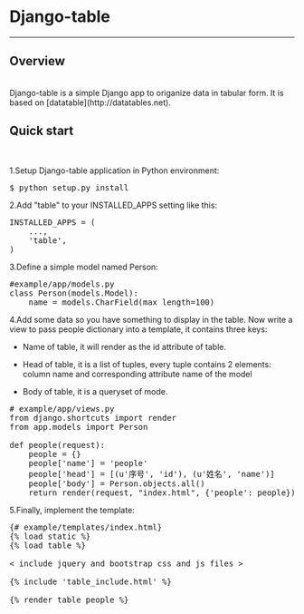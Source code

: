# Django-table

_____________________________________________________________________

## Overview
<br>
Django-table is a simple Django app to origanize data in tabular form.
It is based on [datatable](http://datatables.net).

## Quick start
<br>

<p>1.Setup Django-table application in Python environment:</p>

<pre>$ python setup.py install</pre>

<p>2.Add "table" to your INSTALLED_APPS setting like this:</p>

<pre>INSTALLED_APPS = (
    ...,
    'table',
)</pre>

<p>3.Define a simple model named Person:</p>

<pre>#example/app/models.py
class Person(models.Model):
    name = models.CharField(max_length=100)</pre>

<p>4.Add some data so you have something to display in the table. Now write a view to pass people dictionary into a template, it contains three keys:</p>

- Name of table, it will render as the id attribute of table.<br>

- Head of table, it is a list of tuples, every tuple contains 2 elements: column name and corresponding attribute name of the model<br>

- Body of table, it is a queryset of mode.<br>

<pre># example/app/views.py
from django.shortcuts import render
from app.models import Person

def people(request):
    people = {}
    people['name'] = 'people'
    people['head'] = [(u'序号', 'id'), (u'姓名', 'name')]
    people['body'] = Person.objects.all()
    return render(request, "index.html", {'people': people})</pre>

<p>5.Finally, implement the template:</p>

<pre>{# example/templates/index.html}
{% load static %}
{% load table %}

< include jquery and bootstrap css and js files >

{% include 'table_include.html' %}

{% render_table people %}</pre>
